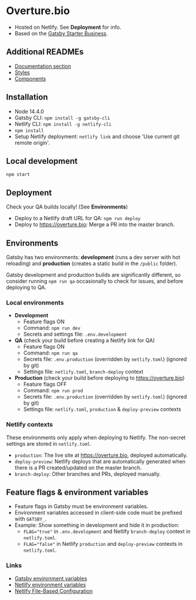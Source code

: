 # Overture.bio

- Hosted on Netlify. See **Deployment** for info.
- Based on the [Gatsby Starter Business](https://gatsby-starter-business.netlify.com).

## Additional READMEs

- [Documentation section](README-documentation.md)
- [Styles](src/styles/README.md)
- [Components](src/components/README.md)

## Installation

- Node 14.4.0
- Gatsby CLI: `npm install -g gatsby-cli`
- Netlify CLI: `npm install -g netlify-cli`
- `npm install`
- Setup Netlify deployment: `netlify link` and choose 'Use current git remote origin'.

## Local development

`npm start`

## Deployment

Check your QA builds locally! (See **Environments**)

- Deploy to a Netlify draft URL for QA: `npm run deploy`
- Deploy to https://overture.bio: Merge a PR into the master branch.

## Environments

Gatsby has two environments: **development** (runs a dev server with hot reloading) and **production** (creates a static build in the `/public` folder).

Gatsby development and production builds are significantly different, so consider running `npm run qa` occasionally to check for issues, and before deploying to QA.

### Local environments

- **Development**
  - Feature flags ON
  - Command: `npm run dev`
  - Secrets and settings file: `.env.development`
- **QA** (check your build before creating a Netlify link for QA)
  - Feature flags ON
  - Command: `npm run qa`
  - Secrets file: `.env.production` (overridden by `netlify.toml`) (ignored by git)
  - Settings file: `netlify.toml`, `branch-deploy` context
- **Production** (check your build before deploying to https://overture.bio)
  - Feature flags OFF
  - Command: `npm run prod`
  - Secrets file: `.env.production` (overridden by `netlify.toml`) (ignored by git)
  - Settings file: `netlify.toml`, `production` & `deploy-preview` contexts

### Netlify contexts

These environments only apply when deploying to Netlify. The non-secret settings are stored in `netlify.toml`.

- `production`: The live site at https://overture.bio, deployed automatically.
- `deploy-preview`: Netlify deploys that are automatically generated when there is a PR created/updated on the master branch.
- `branch-deploy`: Other branches and PRs, deployed manually.

## Feature flags & environment variables

- Feature flags in Gatsby must be environment variables.
- Environment variables accessed in client-side code must be prefixed with `GATSBY_`.
- Example: Show something in development and hide it in production:
  - `FLAG="true"` in `.env.development` and Netlify `branch-deploy` context in `netlify.toml`.
  - `FLAG="false"` in Netlify `production` and `deploy-preview` contexts in `netlify.toml`.

### Links

- [Gatsby environment variables](https://www.gatsbyjs.com/docs/environment-variables/)
- [Netlify environment variables](https://docs.netlify.com/configure-builds/environment-variables/)
- [Netlify File-Based Configuration](https://docs.netlify.com/configure-builds/file-based-configuration/#sample-file)
